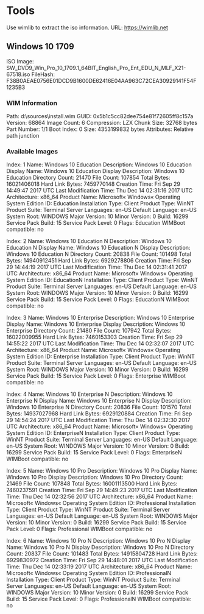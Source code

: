 # Tools

Use wimlib to extract the iso information.
URL: <https://wimlib.net>

## Windows 10 1709

ISO Image: SW_DVD9_Win_Pro_10_1709.1_64BIT_English_Pro_Ent_EDU_N_MLF_X21-67518.iso
FileHash: F38B0AEAE0756E01DCD9B1600DE62416E04AA963C72CEA30929141F54F1235B3

### WIM Information

Path: d:\sources\install.wim
GUID: 0x5b1c5cc82dee754e81f72605ff8c157a
Version: 68864
Image Count: 6
Compression: LZX
Chunk Size: 32768 bytes
Part Number: 1/1
Boot Index: 0
Size: 4353199832 bytes
Attributes: Relative path junction

### Available Images

Index: 1
Name: Windows 10 Education
Description: Windows 10 Education
Display Name: Windows 10 Education
Display Description: Windows 10 Education
Directory Count: 21470
File Count: 107854
Total Bytes: 16021406018
Hard Link Bytes: 7459770148
Creation Time: Fri Sep 29 14:49:47 2017 UTC
Last Modification Time: Thu Dec 14 02:31:16 2017 UTC
Architecture: x86_64
Product Name: Microsoft« Windows« Operating System
Edition ID: Education
Installation Type: Client
Product Type: WinNT
Product Suite: Terminal Server
Languages: en-US
Default Language: en-US
System Root: WINDOWS
Major Version: 10
Minor Version: 0
Build: 16299
Service Pack Build: 15
Service Pack Level: 0
Flags: Education
WIMBoot compatible: no

Index: 2
Name: Windows 10 Education N
Description: Windows 10 Education N
Display Name: Windows 10 Education N
Display Description: Windows 10 Education N
Directory Count: 20838
File Count: 101498
Total Bytes: 14940912451
Hard Link Bytes: 6929278806
Creation Time: Fri Sep 29 14:44:19 2017 UTC
Last Modification Time: Thu Dec 14 02:31:41 2017 UTC
Architecture: x86_64
Product Name: Microsoft« Windows« Operating System
Edition ID: EducationN
Installation Type: Client
Product Type: WinNT
Product Suite: Terminal Server
Languages: en-US
Default Language: en-US
System Root: WINDOWS
Major Version: 10
Minor Version: 0
Build: 16299
Service Pack Build: 15
Service Pack Level: 0
Flags: EducationN
WIMBoot compatible: no

Index: 3
Name: Windows 10 Enterprise
Description: Windows 10 Enterprise
Display Name: Windows 10 Enterprise
Display Description: Windows 10 Enterprise
Directory Count: 21480
File Count: 107942
Total Bytes: 16022009955
Hard Link Bytes: 7460153303
Creation Time: Fri Sep 29 14:55:22 2017 UTC
Last Modification Time: Thu Dec 14 02:32:07 2017 UTC
Architecture: x86_64
Product Name: Microsoft« Windows« Operating System
Edition ID: Enterprise
Installation Type: Client
Product Type: WinNT
Product Suite: Terminal Server
Languages: en-US
Default Language: en-US
System Root: WINDOWS
Major Version: 10
Minor Version: 0
Build: 16299
Service Pack Build: 15
Service Pack Level: 0
Flags: Enterprise
WIMBoot compatible: no

Index: 4
Name: Windows 10 Enterprise N
Description: Windows 10 Enterprise N
Display Name: Windows 10 Enterprise N
Display Description: Windows 10 Enterprise N
Directory Count: 20836
File Count: 101570
Total Bytes: 14937027968
Hard Link Bytes: 6929120884
Creation Time: Fri Sep 29 14:54:24 2017 UTC
Last Modification Time: Thu Dec 14 02:32:30 2017 UTC
Architecture: x86_64
Product Name: Microsoft« Windows« Operating System
Edition ID: EnterpriseN
Installation Type: Client
Product Type: WinNT
Product Suite: Terminal Server
Languages: en-US
Default Language: en-US
System Root: WINDOWS
Major Version: 10
Minor Version: 0
Build: 16299
Service Pack Build: 15
Service Pack Level: 0
Flags: EnterpriseN
WIMBoot compatible: no

Index: 5
Name: Windows 10 Pro
Description: Windows 10 Pro
Display Name: Windows 10 Pro
Display Description: Windows 10 Pro
Directory Count: 21469
File Count: 107848
Total Bytes: 16001113500
Hard Link Bytes: 7460237591
Creation Time: Fri Sep 29 14:49:23 2017 UTC
Last Modification Time: Thu Dec 14 02:32:56 2017 UTC
Architecture: x86_64
Product Name: Microsoft« Windows« Operating System
Edition ID: Professional
Installation Type: Client
Product Type: WinNT
Product Suite: Terminal Server
Languages: en-US
Default Language: en-US
System Root: WINDOWS
Major Version: 10
Minor Version: 0
Build: 16299
Service Pack Build: 15
Service Pack Level: 0
Flags: Professional
WIMBoot compatible: no

Index: 6
Name: Windows 10 Pro N
Description: Windows 10 Pro N
Display Name: Windows 10 Pro N
Display Description: Windows 10 Pro N
Directory Count: 20837
File Count: 101483
Total Bytes: 14915804728
Hard Link Bytes: 6929830972
Creation Time: Fri Sep 29 14:48:01 2017 UTC
Last Modification Time: Thu Dec 14 02:33:19 2017 UTC
Architecture: x86_64
Product Name: Microsoft« Windows« Operating System
Edition ID: ProfessionalN
Installation Type: Client
Product Type: WinNT
Product Suite: Terminal Server
Languages: en-US
Default Language: en-US
System Root: WINDOWS
Major Version: 10
Minor Version: 0
Build: 16299
Service Pack Build: 15
Service Pack Level: 0
Flags: ProfessionalN
WIMBoot compatible: no
